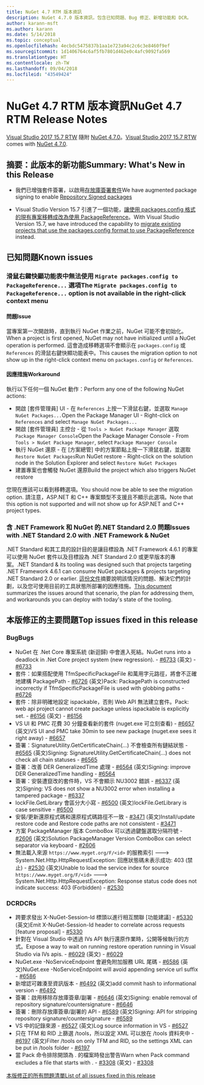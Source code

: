 ```yaml
---
title: NuGet 4.7 RTM 版本資訊
description: NuGet 4.7.0 版本資訊，包含已知問題、Bug 修正、新增功能和 DCR。
author: karann-msft
ms.author: karann
ms.date: 5/14/2018
ms.topic: conceptual
ms.openlocfilehash: 4ecbdc5475837b1aa1e723a94c2c6c3e8460f9ef
ms.sourcegitcommit: 1d1406764c6af5fb7801d462e0c4afc9092fa569
ms.translationtype: HT
ms.contentlocale: zh-TW
ms.lasthandoff: 09/04/2018
ms.locfileid: "43549424"
---
```

# <a name="nuget-47-rtm-release-notes"></a><span data-ttu-id="3747e-103">NuGet 4.7 RTM 版本資訊</span><span class="sxs-lookup"><span data-stu-id="3747e-103">NuGet 4.7 RTM Release Notes</span></span>

<span data-ttu-id="3747e-104">[Visual Studio 2017 15.7 RTW](https://www.visualstudio.com/news/releasenotes/vs2017-relnotes) 隨附 [NuGet 4.7.0](https://dist.nuget.org/win-x86-commandline/v4.7.0/nuget.exe)。</span><span class="sxs-lookup"><span data-stu-id="3747e-104">[Visual Studio 2017 15.7 RTW](https://www.visualstudio.com/news/releasenotes/vs2017-relnotes) comes with [NuGet 4.7.0](https://dist.nuget.org/win-x86-commandline/v4.7.0/nuget.exe).</span></span>

## <a name="summary-whats-new-in-this-release"></a><span data-ttu-id="3747e-105">摘要：此版本的新功能</span><span class="sxs-lookup"><span data-stu-id="3747e-105">Summary: What's New in this Release</span></span>

* <span data-ttu-id="3747e-106">我們已增強套件簽署，以啟用[存放庫簽署套件](https://github.com/NuGet/Home/wiki/Repository-Signatures)</span><span class="sxs-lookup"><span data-stu-id="3747e-106">We have augmented package signing to enable [Repository Signed packages](https://github.com/NuGet/Home/wiki/Repository-Signatures)</span></span>

* <span data-ttu-id="3747e-107">Visual Studio Version 15.7 引進了一個功能，[讓使用 packages.config 格式的現有專案移轉成改為使用 PackageReference](https://docs.microsoft.com/en-us/nuget/reference/migrate-packages-config-to-package-reference)。</span><span class="sxs-lookup"><span data-stu-id="3747e-107">With Visual Studio Version 15.7, we have introduced the capability to [migrate existing projects that use the packages.config format to use PackageReference](https://docs.microsoft.com/en-us/nuget/reference/migrate-packages-config-to-package-reference) instead.</span></span>

## <a name="known-issues"></a><span data-ttu-id="3747e-108">已知問題</span><span class="sxs-lookup"><span data-stu-id="3747e-108">Known issues</span></span>

### <a name="the-migrate-packagesconfig-to-packagereference-option-is-not-available-in-the-right-click-context-menu"></a><span data-ttu-id="3747e-109">滑鼠右鍵快顯功能表中無法使用 `Migrate packages.config to PackageReference...` 選項</span><span class="sxs-lookup"><span data-stu-id="3747e-109">The `Migrate packages.config to PackageReference...` option is not available in the right-click context menu</span></span>

#### <a name="issue"></a><span data-ttu-id="3747e-110">問題</span><span class="sxs-lookup"><span data-stu-id="3747e-110">Issue</span></span>

<span data-ttu-id="3747e-111">當專案第一次開啟時，直到執行 NuGet 作業之前，NuGet 可能不會初始化。</span><span class="sxs-lookup"><span data-stu-id="3747e-111">When a project is first opened, NuGet may not have initialized until a NuGet operation is performed.</span></span> <span data-ttu-id="3747e-112">這會造成移轉選項不會顯示在 `packages.config` 或 `References` 的滑鼠右鍵快顯功能表中。</span><span class="sxs-lookup"><span data-stu-id="3747e-112">This causes the migration option to not show up in the right-click context menu on `packages.config` or `References`.</span></span>

#### <a name="workaround"></a><span data-ttu-id="3747e-113">因應措施</span><span class="sxs-lookup"><span data-stu-id="3747e-113">Workaround</span></span>

<span data-ttu-id="3747e-114">執行以下任何一個 NuGet 動作：</span><span class="sxs-lookup"><span data-stu-id="3747e-114">Perform any one of the following NuGet actions:</span></span>
* <span data-ttu-id="3747e-115">開啟 [套件管理員] UI - 在 `References` 上按一下滑鼠右鍵，並選取 `Manage NuGet Packages...`</span><span class="sxs-lookup"><span data-stu-id="3747e-115">Open the Package Manager UI - Right-click on `References` and select `Manage NuGet Packages...`</span></span>
* <span data-ttu-id="3747e-116">開啟 [套件管理員] 主控台 - 從 `Tools > NuGet Package Manager` 選取 `Package Manager Console`</span><span class="sxs-lookup"><span data-stu-id="3747e-116">Open the Package Manager Console - From `Tools > NuGet Package Manager`, select `Package Manager Console`</span></span>
* <span data-ttu-id="3747e-117">執行 NuGet 還原 - 在 [方案總管] 中的方案節點上按一下滑鼠右鍵，並選取 `Restore NuGet Packages`</span><span class="sxs-lookup"><span data-stu-id="3747e-117">Run NuGet restore - Right-click on the solution node in the Solution Explorer and select `Restore NuGet Packages`</span></span>
* <span data-ttu-id="3747e-118">建置專案也會觸發 NuGet 還原</span><span class="sxs-lookup"><span data-stu-id="3747e-118">Build the project which also triggers NuGet restore</span></span>

<span data-ttu-id="3747e-119">您現在應該可以看到移轉選項。</span><span class="sxs-lookup"><span data-stu-id="3747e-119">You should now be able to see the migration option.</span></span> <span data-ttu-id="3747e-120">請注意，ASP.NET 和 C++ 專案類型不支援且不顯示此選項。</span><span class="sxs-lookup"><span data-stu-id="3747e-120">Note that this option is not supported and will not show up for ASP.NET and C++ project types.</span></span>

### <a name="issues-with-net-standard-20-with-net-framework--nuget"></a><span data-ttu-id="3747e-121">含 .NET Framework 和 NuGet 的.NET Standard 2.0 問題</span><span class="sxs-lookup"><span data-stu-id="3747e-121">Issues with .NET Standard 2.0 with .NET Framework & NuGet</span></span>

<span data-ttu-id="3747e-122">.NET Standard 和其工具的設計目的是讓目標設為 .NET Framework 4.6.1 的專案可以使用 NuGet 套件以及目標設為 .NET Standard 2.0 或更早版本的專案。</span><span class="sxs-lookup"><span data-stu-id="3747e-122">.NET Standard & its tooling was designed such that projects targeting .NET Framework 4.6.1 can consume NuGet packages & projects targeting .NET Standard 2.0 or earlier.</span></span> <span data-ttu-id="3747e-123">[這份文件](https://github.com/dotnet/standard/issues/481)摘要說明該情況的問題、解決它們的計劃，以及您可使用目前的工具狀態所部署的因應措施。</span><span class="sxs-lookup"><span data-stu-id="3747e-123">[This document](https://github.com/dotnet/standard/issues/481) summarizes the issues around that scenario, the plan for addressing them, and workarounds you can deploy with today's state of the tooling.</span></span>

## <a name="top-issues-fixed-in-this-release"></a><span data-ttu-id="3747e-124">本版修正的主要問題</span><span class="sxs-lookup"><span data-stu-id="3747e-124">Top issues fixed in this release</span></span>

### <a name="bugs"></a><span data-ttu-id="3747e-125">Bug</span><span class="sxs-lookup"><span data-stu-id="3747e-125">Bugs</span></span>

* <span data-ttu-id="3747e-126">NuGet 在 .Net Core 專案系統 (新迴歸) 中會進入死結。</span><span class="sxs-lookup"><span data-stu-id="3747e-126">NuGet runs into a deadlock in .Net Core project system (new regression).</span></span><span data-ttu-id="3747e-127"> - [#6733](https://github.com/NuGet/Home/issues/6733) \(英文\)</span><span class="sxs-lookup"><span data-stu-id="3747e-127"> - [#6733](https://github.com/NuGet/Home/issues/6733)</span></span>
* <span data-ttu-id="3747e-128">套件：如果搭配使用 TfmSpecificPackageFile 和萬用字元路徑，將會不正確地建構 PackagePath - [#6726](https://github.com/NuGet/Home/issues/6726) \(英文\)</span><span class="sxs-lookup"><span data-stu-id="3747e-128">Pack: PackagePath is constructed incorrectly if TfmSpecificPackageFile is used with globbing paths - [#6726](https://github.com/NuGet/Home/issues/6726)</span></span>
* <span data-ttu-id="3747e-129">套件：除非明確地設定 ispackable，否則 Web API 無法建立套件。</span><span class="sxs-lookup"><span data-stu-id="3747e-129">Pack: web api project cannot create package unless ispackable is explicitly set.</span></span><span data-ttu-id="3747e-130"> - [#6156](https://github.com/NuGet/Home/issues/6156) \(英文\)</span><span class="sxs-lookup"><span data-stu-id="3747e-130"> - [#6156](https://github.com/NuGet/Home/issues/6156)</span></span>
* <span data-ttu-id="3747e-131">VS UI 和 PMC 花費 30 分鐘查看新的套件 (nuget.exe 可立刻查看) - [#6657](https://github.com/NuGet/Home/issues/6657) \(英文\)</span><span class="sxs-lookup"><span data-stu-id="3747e-131">VS UI and PMC take 30min to see new package (nuget.exe sees it right away) - [#6657](https://github.com/NuGet/Home/issues/6657)</span></span>
* <span data-ttu-id="3747e-132">簽署：SignatureUtility.GetCertificateChain(...) 不會檢查所有鏈結狀態 - [#6565](https://github.com/NuGet/Home/issues/6565) \(英文\)</span><span class="sxs-lookup"><span data-stu-id="3747e-132">Signing:  SignatureUtility.GetCertificateChain(...) does not check all chain statuses - [#6565](https://github.com/NuGet/Home/issues/6565)</span></span>
* <span data-ttu-id="3747e-133">簽署：改善 DER GeneralizedTime 處理 - [#6564](https://github.com/NuGet/Home/issues/6564) \(英文\)</span><span class="sxs-lookup"><span data-stu-id="3747e-133">Signing:  improve DER GeneralizedTime handling - [#6564](https://github.com/NuGet/Home/issues/6564)</span></span>
* <span data-ttu-id="3747e-134">簽署：安裝遭竄改的套件時，VS 不會顯示 NU3002 錯誤 - [#6337](https://github.com/NuGet/Home/issues/6337) \(英文\)</span><span class="sxs-lookup"><span data-stu-id="3747e-134">Signing: VS does not show a NU3002 error when installing a tampered package - [#6337](https://github.com/NuGet/Home/issues/6337)</span></span>
* <span data-ttu-id="3747e-135">lockFile.GetLibrary 會區分大小寫 - [#6500](https://github.com/NuGet/Home/issues/6500) \(英文\)</span><span class="sxs-lookup"><span data-stu-id="3747e-135">lockFile.GetLibrary is case sensitive - [#6500](https://github.com/NuGet/Home/issues/6500)</span></span>
* <span data-ttu-id="3747e-136">安裝/更新還原程式碼和還原程式碼路徑不一致 - [#3471](https://github.com/NuGet/Home/issues/3471) \(英文\)</span><span class="sxs-lookup"><span data-stu-id="3747e-136">Install/update restore code and Restore code paths are not consistent - [#3471](https://github.com/NuGet/Home/issues/3471)</span></span>
* <span data-ttu-id="3747e-137">方案 PackageManager 版本 ComboBox 可以透過鍵盤選取分隔符號 - [#2606](https://github.com/NuGet/Home/issues/2606) \(英文\)</span><span class="sxs-lookup"><span data-stu-id="3747e-137">Solution PackageManager Version ComboBox can select separator via keyboard - [#2606](https://github.com/NuGet/Home/issues/2606)</span></span>
* <span data-ttu-id="3747e-138">無法載入來源 `https://www.myget.org/F/<id>` 的服務索引 ---> System.Net.Http.HttpRequestException: 回應狀態碼未表示成功: 403 (禁止) - [#2530](https://github.com/NuGet/Home/issues/2530) \(英文\)</span><span class="sxs-lookup"><span data-stu-id="3747e-138">Unable to load the service index for source `https://www.myget.org/F/<id>` ---> System.Net.Http.HttpRequestException: Response status code does not indicate success: 403 (Forbidden) - [#2530](https://github.com/NuGet/Home/issues/2530)</span></span>

### <a name="dcrs"></a><span data-ttu-id="3747e-139">DCR</span><span class="sxs-lookup"><span data-stu-id="3747e-139">DCRs</span></span>

* <span data-ttu-id="3747e-140">跨要求發出 X-NuGet-Session-Id 標頭以進行相互關聯 [功能建議] - [#5330](https://github.com/NuGet/Home/issues/5330) \(英文\)</span><span class="sxs-lookup"><span data-stu-id="3747e-140">Emit X-NuGet-Session-Id header to correlate across requests [feature proposal] - [#5330](https://github.com/NuGet/Home/issues/5330)</span></span>
* <span data-ttu-id="3747e-141">針對在 Visual Studio 中透過 IVs API 執行還原作業時，公開等候執行的方式。</span><span class="sxs-lookup"><span data-stu-id="3747e-141">Expose a way to wait on running restore operation running in Visual Studio via IVs apis.</span></span><span data-ttu-id="3747e-142"> - [#6029](https://github.com/NuGet/Home/issues/6029) \(英文\)</span><span class="sxs-lookup"><span data-stu-id="3747e-142"> - [#6029](https://github.com/NuGet/Home/issues/6029)</span></span>
* <span data-ttu-id="3747e-143">NuGet.exe -NoServiceEndpoint 會避免附加服務 URL 尾碼 - [#6586](https://github.com/NuGet/Home/issues/6586) \(英文\)</span><span class="sxs-lookup"><span data-stu-id="3747e-143">NuGet.exe -NoServiceEndpoint will avoid appending service url suffix - [#6586](https://github.com/NuGet/Home/issues/6586)</span></span>
* <span data-ttu-id="3747e-144">新增認可雜湊至資訊版本 - [#6492](https://github.com/NuGet/Home/issues/6492) \(英文\)</span><span class="sxs-lookup"><span data-stu-id="3747e-144">add commit hash to informational version - [#6492](https://github.com/NuGet/Home/issues/6492)</span></span>
* <span data-ttu-id="3747e-145">簽署：啟用移除存放庫簽章/副署 - [#6646](https://github.com/NuGet/Home/issues/6646) \(英文\)</span><span class="sxs-lookup"><span data-stu-id="3747e-145">Signing:  enable removal of repository signature/countersignature - [#6646](https://github.com/NuGet/Home/issues/6646)</span></span>
* <span data-ttu-id="3747e-146">簽署：刪除存放庫簽章/副署的 API - [#6589](https://github.com/NuGet/Home/issues/6589) \(英文\)</span><span class="sxs-lookup"><span data-stu-id="3747e-146">Signing:  API for stripping repository signature/countersignature - [#6589](https://github.com/NuGet/Home/issues/6589)</span></span>
* <span data-ttu-id="3747e-147">VS 中的記錄來源 - [#6527](https://github.com/NuGet/Home/issues/6527) \(英文\)</span><span class="sxs-lookup"><span data-stu-id="3747e-147">Log source information in VS - [#6527](https://github.com/NuGet/Home/issues/6527)</span></span>
* <span data-ttu-id="3747e-148">只在 TFM 和 RID 上篩選 /tools，所以設定 XML 可以放在 /tools 資料夾中 - [#6197](https://github.com/NuGet/Home/issues/6197) \(英文\)</span><span class="sxs-lookup"><span data-stu-id="3747e-148">Filter /tools on only TFM and RID, so the settings XML can be put in /tools folder - [#6197](https://github.com/NuGet/Home/issues/6197)</span></span>
* <span data-ttu-id="3747e-149">當 Pack 命令排除開頭為 . 的檔案時發出警告</span><span class="sxs-lookup"><span data-stu-id="3747e-149">Warn when Pack command excludes a file that starts with .</span></span><span data-ttu-id="3747e-150">  - [#3308](https://github.com/NuGet/Home/issues/3308) \(英文\)</span><span class="sxs-lookup"><span data-stu-id="3747e-150">  - [#3308](https://github.com/NuGet/Home/issues/3308)</span></span>

[<span data-ttu-id="3747e-151">本版修正的所有問題清單</span><span class="sxs-lookup"><span data-stu-id="3747e-151">List of all issues fixed in this release</span></span>](https://github.com/NuGet/Home/issues?q=is%3Aissue+is%3Aclosed+milestone%3A%224.7")
